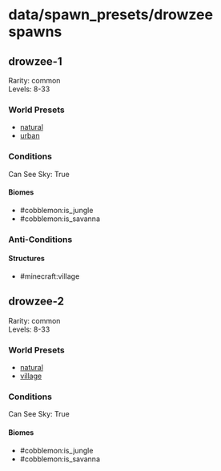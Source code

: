 # data/spawn_presets/drowzee spawns  
  
## drowzee-1  
Rarity: common  
Levels: 8-33  
  
### World Presets  
* [natural](data/spawn_data/natural.md)  
* [urban](data/spawn_data/urban.md)  
  
### Conditions  
Can See Sky: True  
  
#### Biomes  
  * #cobblemon:is_jungle
  * #cobblemon:is_savanna
  
  
### Anti-Conditions  
  
#### Structures  
  * #minecraft:village
  
  
## drowzee-2  
Rarity: common  
Levels: 8-33  
  
### World Presets  
* [natural](data/spawn_data/natural.md)  
* [village](data/spawn_data/village.md)  
  
### Conditions  
Can See Sky: True  
  
#### Biomes  
  * #cobblemon:is_jungle
  * #cobblemon:is_savanna
  
